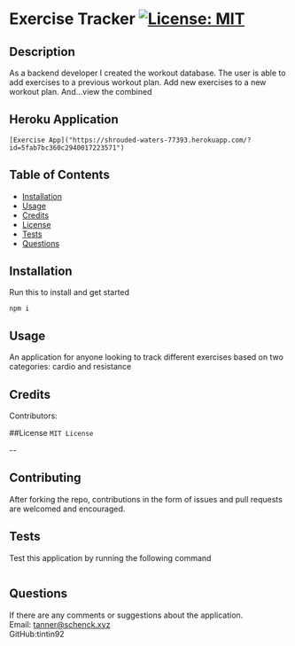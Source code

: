 # Exercise Tracker [![License: MIT](https://img.shields.io/badge/License-MIT-yellow.svg)](https://opensource.org/licenses/MIT)

  ## Description
  As a backend developer I created the workout database. The user is able to add exercises to a previous workout plan. Add new exercises to a new workout plan. And...view the combined
  ## Heroku Application
    [Exercise App]("https://shrouded-waters-77393.herokuapp.com/?id=5fab7bc360c2940017223571")
  
  ## Table of Contents
  
  * [Installation](#installation)
  * [Usage](#usage)
  * [Credits](#credit)
  * [License](#license)
  * [Tests](#test)
  * [Questions](#questions) 

  ## Installation
  Run this to install and get started
  <pre><code>npm i</code></pre>


  ## Usage 
  An application for anyone looking to track different exercises based on two categories: cardio and resistance

  ## Credits
  Contributors: 

  ##License
  <code>MIT License</code>

  --

  ## Contributing
  After forking the repo, contributions in the form of issues and pull requests are welcomed and encouraged. 

  ## Tests
  Test this application by running the following command
    <pre><code></code></pre>

  ## Questions
  If there are any comments or suggestions about the application. 
  <br>
    Email: tanner@schenck.xyz
  <br>
    GitHub:tintin92
